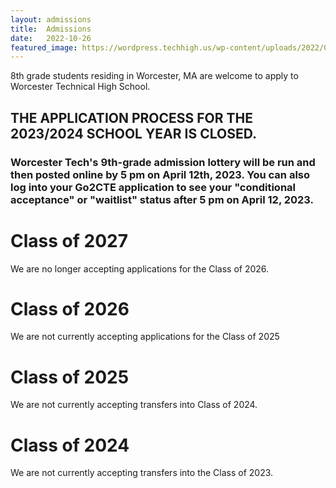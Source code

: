 ```yaml
---
layout: admissions
title:  Admissions
date:   2022-10-26
featured_image: https://wordpress.techhigh.us/wp-content/uploads/2022/04/sigmund-HsTnjCVQ798-unsplash-1.jpg
---
```


8th grade students residing in Worcester, MA are welcome to apply to Worcester Technical High School.

## THE APPLICATION PROCESS FOR THE 2023/2024 SCHOOL YEAR IS CLOSED.

### Worcester Tech's 9th-grade admission lottery will be run and then posted online by 5 pm on April 12th, 2023. You can also log into your Go2CTE application to see your "conditional acceptance" or "waitlist" status after 5 pm on April 12, 2023.


<div class="container" markdown="1">

<div class="items" markdown="1">

# Class of 2027 
We are no longer accepting applications for the Class of 2026.

</div>
<div class="items" markdown="1">

# Class of 2026  
We are not currently accepting applications for the Class of 2025  

</div>
<div class="items" markdown="1">

# Class of 2025
We are not currently accepting transfers into Class of 2024.

</div>
<div class="items" markdown="1">

# Class of 2024  
We are not currently accepting transfers into the Class of 2023.

</div>

</div>